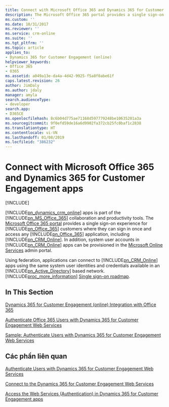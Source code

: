 ```yaml
---
title: Connect with Microsoft Office 365 and Dynamics 365 for Customer Engagement apps | MicrosoftDocs
description: The Microsoft Office 365 portal provides a single sign-on experience for Office 365 customers where they can sign in once and access any Office 365 application, including Dynamics 365 for Customer Engagement apps
ms.custom: ''
ms.date: 10/31/2017
ms.reviewer: ''
ms.service: crm-online
ms.suite: ''
ms.tgt_pltfrm: ''
ms.topic: article
applies_to:
- Dynamics 365 for Customer Engagement (online)
helpviewer_keywords:
- Office 365
- O365
ms.assetid: a049a13e-da4a-4d42-9925-f5a8f0abe61f
caps.latest.revision: 26
author: JimDaly
ms.author: jdaly
manager: amyla
search.audienceType:
- developer
search.app:
- D365CE
ms.openlocfilehash: 8c6b04d775ae71168d597779248be10635201a3a
ms.sourcegitcommit: 9f0efd59de16a6d9902fa372cb25fc0baf1c2838
ms.translationtype: HT
ms.contentlocale: vi-VN
ms.lasthandoff: 01/08/2019
ms.locfileid: "386232"
---
```

# <a name="connect-with-microsoft-office-365-and-dynamics-365-for-customer-engagement-apps"></a>Connect with Microsoft Office 365 and Dynamics 365 for Customer Engagement apps

[!INCLUDE[](../includes/cc_applies_to_update_9_0_0.md)]

[!INCLUDE[pn_dynamics_crm_online](../includes/pn-dynamics-crm-online.md)] apps is part of the [!INCLUDE[pn_MS_Office_365](../includes/pn-ms-office-365.md)] collaboration and productivity tools. The [Microsoft Office 365 portal](http://www.microsoft.com/office365) provides a single sign-on experience for [!INCLUDE[pn_Office_365](../includes/pn-office-365.md)] customers where they can sign in once and access any [!INCLUDE[pn_Office_365](../includes/pn-office-365.md)] application, including [!INCLUDE[pn_CRM_Online](../includes/pn-crm-online.md)]. In addition, system user accounts in [!INCLUDE[pn_CRM_Online](../includes/pn-crm-online.md)] apps can be provisioned in the [Microsoft Online Services](http://portal.microsoftonline.com/) admin portal.  
  
 Using federation, applications can connect to [!INCLUDE[pn_CRM_Online](../includes/pn-crm-online.md)] apps using the same system user identities and credentials available in an [!INCLUDE[pn_Active_Directory](../includes/pn-active-directory.md)] based network. [!INCLUDE[proc_more_information](../includes/proc-more-information.md)] [Single sign-on roadmap](https://technet.microsoft.com/library/hh967643.aspx).  
  
## <a name="in-this-section"></a>In This Section  
 [Dynamics 365 for Customer Engagement (online) Integration with Office 365](online-integration-office-365.md)  
  
 [Authenticate Office 365 Users with Dynamics 365 for Customer Engagement Web Services](authenticate-office-365-users-customer-engagement-web-services.md)  
  
 [Sample: Authenticate Users with Dynamics 365 for Customer Engagement Web Services](sample-authenticate-users-web-services.md)  
  
## <a name="related-sections"></a>Các phần liên quan  
 [Authenticate Users with Dynamics 365 for Customer Engagement Web Services](authenticate-users.md)  
  
 [Connect to the Dynamics 365 for Customer Engagement Web Services](authenticate-office-365-users-customer-engagement-web-services.md)  
  
 [Access the Web Services (Authentication) in Dynamics 365 for Customer Engagement apps](authenticate-users.md)
